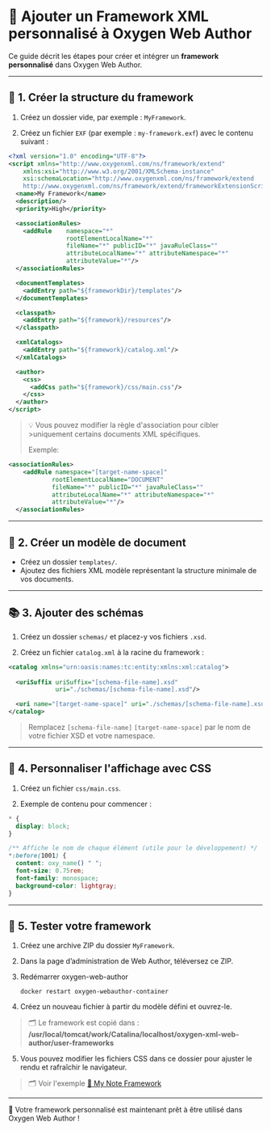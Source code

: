 
# 🧩 Ajouter un Framework XML personnalisé à Oxygen Web Author

Ce guide décrit les étapes pour créer et intégrer un **framework personnalisé** dans Oxygen Web Author.

---

## 📁 1. Créer la structure du framework

1. Créez un dossier vide, par exemple : `MyFramework`.

2. Créez un fichier `EXF` (par exemple : `my-framework.exf`) avec le contenu suivant :

```xml
<?xml version="1.0" encoding="UTF-8"?>
<script xmlns="http://www.oxygenxml.com/ns/framework/extend"
    xmlns:xsi="http://www.w3.org/2001/XMLSchema-instance"
    xsi:schemaLocation="http://www.oxygenxml.com/ns/framework/extend 
    http://www.oxygenxml.com/ns/framework/extend/frameworkExtensionScript.xsd">
  <name>My Framework</name>
  <description/>
  <priority>High</priority>

  <associationRules>
    <addRule    namespace="*" 
                rootElementLocalName="*" 
                fileName="*" publicID="*" javaRuleClass=""
                attributeLocalName="*" attributeNamespace="*" 
                attributeValue="*"/>
  </associationRules>

  <documentTemplates>
    <addEntry path="${frameworkDir}/templates"/>
  </documentTemplates>

  <classpath>
    <addEntry path="${framework}/resources"/>
  </classpath>

  <xmlCatalogs>
    <addEntry path="${framework}/catalog.xml"/>
  </xmlCatalogs>

  <author>
    <css>
      <addCss path="${framework}/css/main.css"/>
    </css>
  </author>
</script>
```

> 💡 Vous pouvez modifier la règle d'association pour cibler >uniquement certains documents XML spécifiques.
>
>Exemple:
```xml
<associationRules>
    <addRule namespace="[target-name-space]" 
            rootElementLocalName="DOCUMENT" 
            fileName="*" publicID="*" javaRuleClass=""
            attributeLocalName="*" attributeNamespace="*"           
            attributeValue="*"/>
  </associationRules>

```

---

## 📄 2. Créer un modèle de document

- Créez un dossier `templates/`.
- Ajoutez des fichiers XML modèle représentant la structure minimale de vos documents.

---

## 📚 3. Ajouter des schémas

1. Créez un dossier `schemas/` et placez-y vos fichiers `.xsd`.

2. Créez un fichier `catalog.xml` à la racine du framework :

```xml
<catalog xmlns="urn:oasis:names:tc:entity:xmlns:xml:catalog">
  
  <uriSuffix uriSuffix="[schema-file-name].xsd"     
             uri="./schemas/[schema-file-name].xsd"/>

  <uri name="[target-name-space]" uri="./schemas/[schema-file-name].xsd"/>
</catalog>
```

> Remplacez `[schema-file-name]` `[target-name-space]` par le nom de votre fichier XSD et votre namespace.

---

## 🎨 4. Personnaliser l'affichage avec CSS

1. Créez un fichier `css/main.css`.

2. Exemple de contenu pour commencer :

```css
* {
  display: block;
}

/** Affiche le nom de chaque élément (utile pour le développement) */
*:before(1001) {
  content: oxy_name() " ";
  font-size: 0.75rem;
  font-family: monospace;
  background-color: lightgray;
}
```

---

## 🧪 5. Tester votre framework

1. Créez une archive ZIP du dossier `MyFramework`.

2. Dans la page d’administration de Web Author, téléversez ce ZIP.

3. Redémarrer oxygen-web-author 
    ```
    docker restart oxygen-webauthor-container
    ```

4. Créez un nouveau fichier à partir du modèle défini et ouvrez-le.

> 🗂️ Le framework est copié dans : **/usr/local/tomcat/work/Catalina/localhost/oxygen-xml-web-author/user-frameworks**


5. Vous pouvez modifier les fichiers CSS dans ce dossier pour ajuster le rendu et rafraîchir le navigateur.

> 🗂️ Voir l'exemple [📄 My Note Framework](./MyNoteFramework) 

---

🎉 Votre framework personnalisé est maintenant prêt à être utilisé dans Oxygen Web Author !
